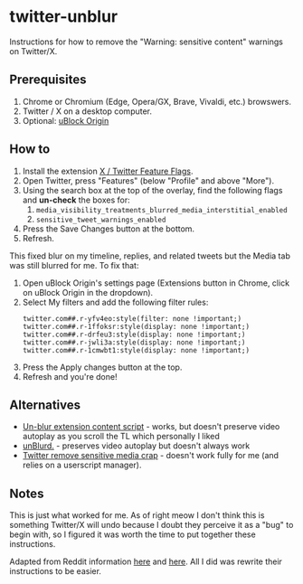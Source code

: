 # twitter-unblur
Instructions for how to remove the "Warning: sensitive content" warnings on Twitter/X.

## Prerequisites 
1. Chrome or Chromium (Edge, Opera/GX, Brave, Vivaldi, etc.) browswers.
2. Twitter / X on a desktop computer.
3. Optional: [uBlock Origin](https://github.com/gorhill/uBlock)
   
## How to
1. Install the extension [X / Twitter Feature Flags](https://chromewebstore.google.com/detail/x-twitter-feature-flags/phioeneleonlckednejcmajbkmhhiepm).
2. Open Twitter, press "Features" (below "Profile" and above "More").
3. Using the search box at the top of the overlay, find the following flags and **un-check** the boxes for:
    1. `media_visibility_treatments_blurred_media_interstitial_enabled`
    2. `sensitive_tweet_warnings_enabled`
4. Press the Save Changes button at the bottom.
5. Refresh.

This fixed blur on my timeline, replies, and related tweets but the Media tab was still blurred for me. To fix that:

1. Open uBlock Origin's settings page (Extensions button in Chrome, click on uBlock Origin in the dropdown).
2. Select My filters and add the following filter rules:
    ````
    twitter.com##.r-yfv4eo:style(filter: none !important;)
    twitter.com##.r-1ffoksr:style(display: none !important;)
    twitter.com##.r-drfeu3:style(display: none !important;)
    twitter.com##.r-jwli3a:style(display: none !important;)
    twitter.com##.r-1cmwbt1:style(display: none !important;)
    ````
3. Press the Apply changes button at the top.
4. Refresh and you're done!

## Alternatives
- [Un-blur extension content script](https://t.co/rJlX1VVyh7) - works, but doesn't preserve video autoplay as you scroll the TL which personally I liked
- [unBlurd.](https://chromewebstore.google.com/detail/unblurd-by-wumbl3/gifejdknamachffbkgblclhpojdcjodk) - preserves video autoplay but doesn't always work
- [Twitter remove sensitive media crap](https://greasyfork.org/en/scripts/437359-twitter-hide-content-warning-crap) - doesn't work fully for me (and relies on a userscript manager).

## Notes
This is just what worked for me. As of right meow I don't think this is something Twitter/X will undo because I doubt they perceive it as a "bug" to begin with, so I figured it was worth the time to put together these instructions.

Adapted from Reddit information [here](https://www.reddit.com/r/Twitter/comments/1c0wi1x/workaround_for_sensitive_media/) and [here](https://www.reddit.com/r/Twitter/comments/1c0wi1x/workaround_for_sensitive_media/kz1n8za/). All I did was rewrite their instructions to be easier.
